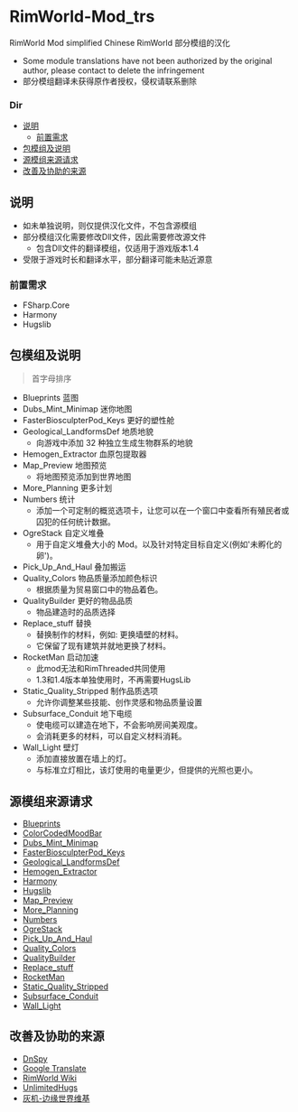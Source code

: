 # RimWorld-Mod_trs
RimWorld Mod simplified Chinese
RimWorld 部分模组的汉化

- Some module translations have not been authorized by the original author, please contact to delete the infringement
- 部分模组翻译未获得原作者授权，侵权请联系删除



### Dir
- [说明](#说明)
  - [前置需求](#前置需求)
- [包模组及说明](#包模组及说明)
- [源模组来源请求](#源模组来源请求)
- [改善及协助的来源](#改善及协助的来源)



## 说明

- 如未单独说明，则仅提供汉化文件，不包含源模组
- 部分模组汉化需要修改Dll文件，因此需要修改源文件
  - 包含Dll文件的翻译模组，仅适用于游戏版本1.4
- 受限于游戏时长和翻译水平，部分翻译可能未贴近源意

### 前置需求

- FSharp.Core
- Harmony
- Hugslib



## 包模组及说明
> 首字母排序

- Blueprints	蓝图
- Dubs_Mint_Minimap	迷你地图
- FasterBiosculpterPod_Keys	更好的塑性舱
- Geological_LandformsDef	地质地貌
  - 向游戏中添加 32 种独立生成生物群系的地貌
- Hemogen_Extractor	血原包提取器
- Map_Preview	地图预览
  - 将地图预览添加到世界地图
- More_Planning	更多计划
- Numbers	统计
  - 添加一个可定制的概览选项卡，让您可以在一个窗口中查看所有殖民者或囚犯的任何统计数据。
- OgreStack	自定义堆叠
  - 用于自定义堆叠大小的 Mod。以及针对特定目标自定义(例如'未孵化的卵')。
- Pick_Up_And_Haul	叠加搬运
- Quality_Colors	物品质量添加颜色标识
  - 根据质量为贸易窗口中的物品着色。
- QualityBuilder	更好的物品品质
  - 物品建造时的品质选择
- Replace_stuff	替换
  - 替换制作的材料，例如: 更换墙壁的材料。
  - 它保留了现有建筑并就地更换了材料。
- RocketMan	启动加速
  - 此mod无法和RimThreaded共同使用
  - 1.3和1.4版本单独使用时，不再需要HugsLib
- Static_Quality_Stripped	制作品质选项
  - 允许你调整某些技能、创作灵感和物品质量设置
- Subsurface_Conduit	地下电缆
  - 使电缆可以建造在地下，不会影响房间美观度。
  - 会消耗更多的材料，可以自定义材料消耗。
- Wall_Light	壁灯
  - 添加直接放置在墙上的灯。
  - 与标准立灯相比，该灯使用的电量更少，但提供的光照也更小。



 ## 源模组来源请求
- [Blueprints](https://github.com/fluffy-mods/Blueprints/releases/tag/v3.11.44)
- [ColorCodedMoodBar](https://steamcommunity.com/sharedfiles/filedetails/?id=2006605356)
- [Dubs_Mint_Minimap](https://github.com/Dubwise56/Dubs-Mint-Minimap)
- [FasterBiosculpterPod_Keys](https://steamcommunity.com/sharedfiles/filedetails/?id=2009463077)
- [Geological_LandformsDef](https://github.com/m00nl1ght-dev/GeologicalLandforms)
- [Hemogen_Extractor](https://steamcommunity.com/sharedfiles/filedetails/?id=2903919607)
- [Harmony](https://github.com/pardeike/HarmonyRimWorld)
- [Hugslib](https://ludeon.com/forums/index.php?topic=28066.0)
- [Map_Preview](https://github.com/m00nl1ght-dev/MapPreview)
- [More_Planning](https://ludeon.com/forums/index.php?topic=31045.0)
- [Numbers](https://github.com/Mehni/kNumbers)
- [OgreStack](https://steamcommunity.com/sharedfiles/filedetails/?id=1447140290)
- [Pick_Up_And_Haul](https://github.com/Mehni/PickUpAndHaul)
- [Quality_Colors](https://steamcommunity.com/sharedfiles/filedetails/?id=2420141361)
- [QualityBuilder](https://ludeon.com/forums/index.php?topic=25188.0)
- [Replace_stuff](https://steamcommunity.com/sharedfiles/filedetails/?id=1372003680)
- [RocketMan](https://github.com/kbatbouta/RocketMan)
- [Static_Quality_Stripped](https://steamcommunity.com/sharedfiles/filedetails/?id=2801204005)
- [Subsurface_Conduit](https://steamcommunity.com/sharedfiles/filedetails/?id=1609226728)
- [Wall_Light](https://steamcommunity.com/sharedfiles/filedetails/?id=1423699208)



 ## 改善及协助的来源
- [DnSpy](https://github.com/dnSpy/dnSpy)
- [Google Translate](https://translate.google.com.hk/?hl=zh-CN)
- [RimWorld Wiki](https://rimworldwiki.com/)
- [UnlimitedHugs](https://steamcommunity.com/sharedfiles/filedetails/?id=2016725307)
- [灰机-边缘世界维基](https://rimworld.huijiwiki.com/wiki/%E4%B8%AD%E8%8B%B1%E9%A1%B5%E9%9D%A2%E5%AF%B9%E7%85%A7%E8%A1%A8)
